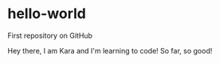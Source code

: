 # hello-world
First repository on GitHub

Hey there, I am Kara and I'm learning to code!
So far, so good! 
